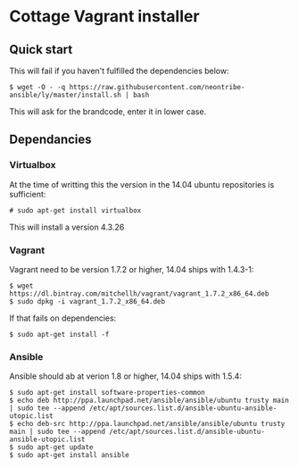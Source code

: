 Cottage Vagrant installer
=========================

Quick start
-----------

This will fail if you haven't fulfilled the dependencies below:

    $ wget -O - -q https://raw.githubusercontent.com/neontribe-ansible/ly/master/install.sh | bash

This will ask for the brandcode, enter it in lower case.


Dependancies
------------

### Virtualbox

At the time of writting this the version in the 14.04 ubuntu repositories is sufficient:

    # sudo apt-get install virtualbox

This will install a version 4.3.26

### Vagrant

Vagrant need to be version 1.7.2 or higher, 14.04 ships with 1.4.3-1:

    $ wget https://dl.bintray.com/mitchellh/vagrant/vagrant_1.7.2_x86_64.deb
    $ sudo dpkg -i vagrant_1.7.2_x86_64.deb

If that fails on dependencies:

    $ sudo apt-get install -f

### Ansible

Ansible should ab at verion 1.8 or higher, 14.04 ships with 1.5.4:

    $ sudo apt-get install software-properties-common
    $ echo deb http://ppa.launchpad.net/ansible/ansible/ubuntu trusty main | sudo tee --append /etc/apt/sources.list.d/ansible-ubuntu-ansible-utopic.list
    $ echo deb-src http://ppa.launchpad.net/ansible/ansible/ubuntu trusty main | sudo tee --append /etc/apt/sources.list.d/ansible-ubuntu-ansible-utopic.list
    $ sudo apt-get update
    $ sudo apt-get install ansible
